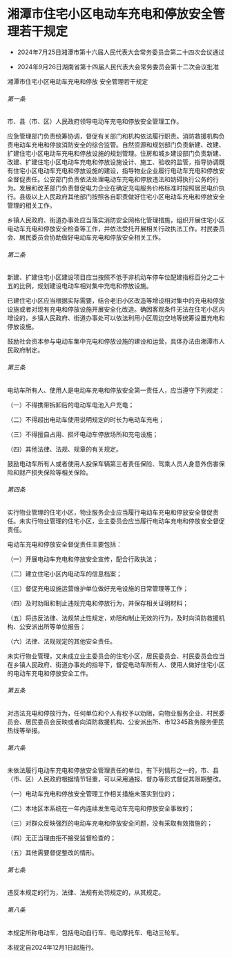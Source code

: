 # 湘潭市住宅小区电动车充电和停放安全管理若干规定

- 2024年7月25日湘潭市第十六届人民代表大会常务委员会第二十四次会议通过

- 2024年9月26日湖南省第十四届人民代表大会常务委员会第十二次会议批准

<!-- INFO END -->

湘潭市住宅小区电动车充电和停放 安全管理若干规定

###### 第一条

市、县（市、区）人民政府领导电动车充电和停放安全管理工作。

应急管理部门负责统筹协调，督促有关部门和机构依法履行职责。消防救援机构负责电动车充电和停放消防安全的综合监管。自然资源和规划部门负责新建、改建、扩建住宅小区电动车充电和停放设施的规划管理。住房和城乡建设部门负责新建、改建、扩建住宅小区电动车充电和停放设施设计、施工、验收的监管，指导协调既有住宅小区电动车充电和停放设施的建设，指导物业企业履行电动车充电和停放安全督促责任。公安部门负责依法处理电动车充电和停放违法和妨碍执行公务的行为。发展和改革部门负责督促电力企业在确定充电服务价格标准时按照居民电价执行。县级以上人民政府其他部门按照各自职责做好住宅小区电动车充电和停放安全管理的相关工作。

乡镇人民政府、街道办事处应当落实消防安全网格化管理措施，组织开展住宅小区电动车充电和停放安全检查等工作，并依法受托开展相关行政执法工作。村民委员会、居民委员会协助做好电动车充电和停放安全相关工作。

###### 第二条

新建、扩建住宅小区建设项目应当按照不低于非机动车停车位配建指标百分之二十五的比例，规划建设电动车相对集中充电和停放设施。

已建住宅小区应当根据实际需要，结合老旧小区改造等增设相对集中的充电和停放设施或者对现有充电和停放设施开展安全化改造。确因客观条件无法在住宅小区内增设的，乡镇人民政府、街道办事处可以依法利用小区周边空地等统筹设置充电和停放设施。

鼓励社会资本参与电动车集中充电和停放设施的建设和运营，具体办法由湘潭市人民政府制定。

###### 第三条

电动车所有人、使用人是电动车充电和停放安全第一责任人，应当遵守下列规定：

（一）不得携带拆卸后的电动车电池入户充电；

（二）不得超出电动车使用说明规定的时长为电动车充电；

（三）不得擅自占用、损坏电动车停放场所和充电设施；

（四）其他法律、法规、规章的有关规定。

鼓励电动车所有人或者使用人投保车辆第三者责任保险、驾乘人员人身意外伤害保险和财产损失保险等相关保险。

###### 第四条

实行物业管理的住宅小区，物业服务企业应当履行电动车充电和停放安全督促责任。未实行物业管理的住宅小区，业主委员会应当履行电动车充电和停放安全督促责任。

电动车充电和停放安全督促责任主要包括：

（一）开展电动车充电和停放安全宣传，配合行政执法；

（二）建立住宅小区内电动车的信息档案；

（三）督促充电设施运营维护单位做好充电设施的日常管理等工作；

（四）及时劝阻和制止违规充电和停放行为，并保存相关证明材料；

（五）将违反法律、法规禁止性规定，劝阻和制止无效的行为，及时向消防救援机构、公安派出所等单位报告；

（六）法律、法规规定的其他安全责任。

未实行物业管理，又未成立业主委员会的住宅小区，居民委员会、村民委员会应当在乡镇人民政府、街道办事处的指导下，督促电动车所有人、使用人做好住宅小区的电动车充电和停放安全工作。

###### 第五条

对违法充电和停放行为，任何单位和个人有权予以劝阻，向物业服务企业、村民委员会、居民委员会反映或者向消防救援机构、公安派出所、市12345政务服务便民热线等举报。

###### 第六条

未依法履行电动车充电和停放安全管理责任的单位，有下列情形之一的，市、县（市、区）人民政府根据情节轻重，可以采用通报、督办等形式督促其限期整改。

（一）电动车充电和停放安全管理工作相关措施未落实到位的；

（二）本地区本系统在一年内连续发生电动车充电和停放安全事故的；

（三）对群众反映强烈的电动车充电和停放安全问题，没有采取有效措施的；

（四）无正当理由拒不接受监督检查的；

（五）其他需要督促整改的情形。

###### 第七条

违反本规定的行为，法律、法规有处罚规定的，从其规定。

###### 第八条

本规定所称电动车，包括电动自行车、电动摩托车、电动三轮车。

本规定自2024年12月1日起施行。
